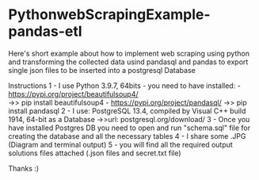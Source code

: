 # PythonwebScrapingExample-pandas-etl
Here's short example about how to implement web scraping using python and transforming the collected data usind pandasql and pandas to export single json files to be inserted into a postgresql Database

Instructions
1 - I use Python 3.9.7, 64bits
	- you need to have installed:
		- https://pypi.org/project/beautifulsoup4/	
			->> pip install beautifulsoup4
		- https://pypi.org/project/pandasql/
			->> pip install pandasql
2 - I use: PostgreSQL 13.4, compiled by Visual C++ build 1914, 64-bit as a Database
	->>url: postgresql.org/download/
3 - Once you have installed Postgres DB you need to open and run "schema.sql" file for creating the database and all the necessary tables
4 - I share some .JPG (Diagram and terminal output)
5 - you will find all the required output solutions files attached (.json files and secret.txt file)


Thanks :)
